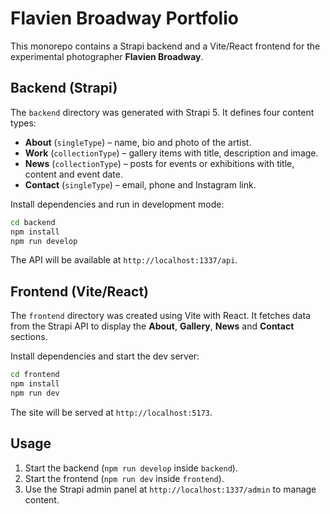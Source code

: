# Flavien Broadway Portfolio

This monorepo contains a Strapi backend and a Vite/React frontend for the experimental photographer **Flavien Broadway**.

## Backend (Strapi)

The `backend` directory was generated with Strapi 5. It defines four content types:

- **About** (`singleType`) – name, bio and photo of the artist.
- **Work** (`collectionType`) – gallery items with title, description and image.
- **News** (`collectionType`) – posts for events or exhibitions with title, content and event date.
- **Contact** (`singleType`) – email, phone and Instagram link.

Install dependencies and run in development mode:

```bash
cd backend
npm install
npm run develop
```

The API will be available at `http://localhost:1337/api`.

## Frontend (Vite/React)

The `frontend` directory was created using Vite with React. It fetches data from the Strapi API to display the **About**, **Gallery**, **News** and **Contact** sections.

Install dependencies and start the dev server:

```bash
cd frontend
npm install
npm run dev
```

The site will be served at `http://localhost:5173`.

## Usage

1. Start the backend (`npm run develop` inside `backend`).
2. Start the frontend (`npm run dev` inside `frontend`).
3. Use the Strapi admin panel at `http://localhost:1337/admin` to manage content.

